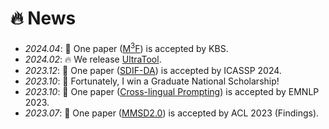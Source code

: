 # 🔥 News
- *2024.04*: 🎉 One paper ([M$^3$F](https://www.sciencedirect.com/science/article/pii/S095070512400412X)) is accepted by KBS.
- *2024.02*: 🔥 We release [UltraTool](https://github.com/JoeYing1019/UltraTool).
- *2023.12*: 🎉 One paper ([SDIF-DA](https://arxiv.org/abs/2310.08582)) is accepted by ICASSP 2024.
- *2023.10*: 🎉 Fortunately, I win a Graduate National Scholarship!
- *2023.10*: 🎉 One paper ([Cross-lingual Prompting](https://arxiv.org/abs/2310.14799)) is accepted by EMNLP 2023.
- *2023.07*: 🎉 One paper ([MMSD2.0](https://aclanthology.org/2023.findings-acl.689/)) is accepted by ACL 2023 (Findings).